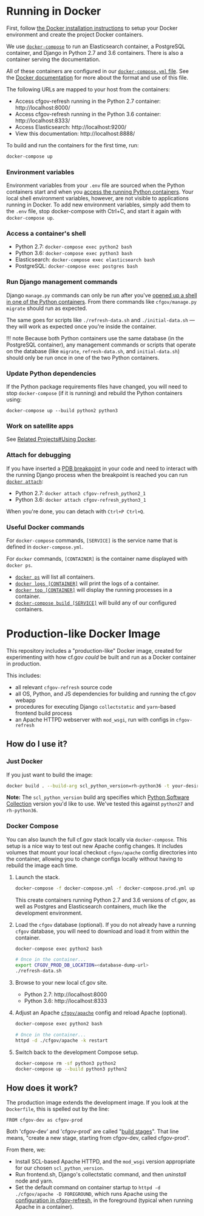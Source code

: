 # Running in Docker

First, follow
[the Docker installation instructions](../installation/#docker-based-installation)
to setup your Docker environment and create the project Docker containers.

We use [`docker-compose`](https://docs.docker.com/compose/reference/overview/)
to run an Elasticsearch container, a PostgreSQL container, 
and Django in Python 2.7 and 3.6 containers. 
There is also a container serving the documentation. 

All of these containers are configured in our 
[`docker-compose.yml` file](https://github.com/cfpb/cfgov-refresh/blob/master/docker-compose.yml). 
See the [Docker documentation](https://docs.docker.com/compose/compose-file/) 
for more about the format and use of this file.

The following URLs are mapped to your host from the containers:

- Access cfgov-refresh running in the Python 2.7 container: http://localhost:8000/
- Access cfgov-refresh running in the Python 3.6 container: http://localhost:8333/
- Access Elasticsearch: http://localhost:9200/
- View this documentation: http://localhost:8888/

To build and run the containers for the first time, run:

```bash
docker-compose up
```

### Environment variables

Environment variables from your `.env` file are sourced 
when the Python containers start
and when you [access the running Python containers](#access-the-containers-shell). 
Your local shell environment variables, however, 
are not visible to applications running in Docker.
To add new environment variables, simply add them to the `.env` file, 
stop docker-compose with Ctrl+C, 
and start it again with `docker-compose up`.

### Access a container's shell

- Python 2.7: `docker-compose exec python2 bash`
- Python 3.6: `docker-compose exec python3 bash`
- Elasticsearch: `docker-compose exec elasticsearch bash`
- PostgreSQL: `docker-compose exec postgres bash`

### Run Django management commands

Django `manage.py` commands can only be run after you've 
[opened up a shell in one of the Python containers](](#access-the-containers-shell)). 
From there commands like `cfgov/manage.py migrate` should run as expected.

The same goes for scripts like `./refresh-data.sh` and `./initial-data.sh` —
they will work as expected once you're inside the container.

!!! note
    Because both Python containers use the same database (in the PostgreSQL container), 
    any management commands or scripts that operate on the database
    (like `migrate`, `refresh-data.sh`, and `initial-data.sh`)
    should only be run once in one of the two Python containers.

### Update Python dependencies

If the Python package requirements files have changed, 
you will need to stop `docker-compose` (if it is running) 
and rebuild the Python containers using:

```
docker-compose up --build python2 python3
```

### Work on satellite apps

See [Related Projects#Using Docker](../related-projects/#using-docker).

### Attach for debugging

If you have inserted a [PDB breakpoint](https://docs.python.org/3/library/pdb.html) in your code 
and need to interact with the running Django process when the breakpoint is reached 
you can run [`docker attach`](https://docs.docker.com/engine/reference/commandline/attach/):

- Python 2.7: `docker attach cfgov-refresh_python2_1`
- Python 3.6: `docker attach cfgov-refresh_python3_1`

When you're done, you can detach with `Ctrl+P Ctrl+Q`.


### Useful Docker commands

For `docker-compose` commands, 
`[SERVICE]` is the service name that is defined in `docker-compose.yml`.

For `docker` commands, `[CONTAINER]` is the container name displayed with `docker ps`.

- [`docker ps`](https://docs.docker.com/engine/reference/commandline/ps/)
    will list all containers.
- [`docker logs [CONTAINER]`](https://docs.docker.com/engine/reference/commandline/logs/)
    will print the logs of a container.
- [`docker top [CONTAINER]`](https://docs.docker.com/engine/reference/commandline/top/)
    will display the running processes in a container.
- [`docker-compose build [SERVICE]`](https://docs.docker.com/compose/reference/build/)
    will build any of our configured containers.

# Production-like Docker Image

This repository includes a "production-like" Docker image, created for
experimenting with how cf.gov _could_ be built and run as a Docker
container in production.

This includes:

- all relevant `cfgov-refresh` source code
- all OS, Python, and JS dependencies for building and running the cf.gov webapp
- procedures for executing Django `collectstatic` and `yarn`-based frontend build process
- an Apache HTTPD webserver with `mod_wsgi`, run with configs in `cfgov-refresh`

## How do I use it?

### Just Docker

If you just want to build the image:

```bash
docker build . --build-arg scl_python_version=rh-python36 -t your-desired-image-name
```

**Note:** The `scl_python_version` build arg specifies which
[Python Software Collection](https://www.softwarecollections.org/en/scls/?search=python)
version you'd like to use. We've tested this against `python27` and `rh-python36`.

### Docker Compose

You can also launch the full cf.gov stack locally via `docker-compose`. This setup is
a nice way to test out new Apache config changes. It includes volumes that mount your
local checkout `cfgov/apache` config directories into the container, allowing you to
change configs locally without having to rebuild the image each time.

1. Launch the stack.

    ```bash
    docker-compose -f docker-compose.yml -f docker-compose.prod.yml up --build
    ```

    This create containers running Python 2.7 and 3.6 versions of cf.gov, as well as
    Postgres and Elasticsearch containers, much like the development environment.

1. Load the `cfgov` database (optional).  If you do not already have a running
    `cfgov` database, you will need to download and load it from within the container.

    ```bash
    docker-compose exec python2 bash

    # Once in the container...
    export CFGOV_PROD_DB_LOCATION=<database-dump-url>
    ./refresh-data.sh
    ```

1. Browse to your new local cf.gov site.

    - Python 2.7: http://localhost:8000
    - Python 3.6: http://localhost:8333


1. Adjust an Apache [`cfgov/apache`](https://github.com/cfpb/cfgov-refresh/tree/master/cfgov/apache)
   config and reload Apache (optional).

    ```bash
    docker-compose exec python2 bash

    # Once in the container...
    httpd -d ./cfgov/apache -k restart
    ```

1. Switch back to the development Compose setup.

    ```bash
    docker-compose rm -sf python3 python2
    docker-compose up --build python3 python2
    ```


## How does it work?

The production image extends the development image. If you look at the `Dockerfile`, this is spelled out by the line:

```
FROM cfgov-dev as cfgov-prod
```

Both 'cfgov-dev' and 'cfgov-prod' are called "[build stages](https://docs.docker.com/develop/develop-images/multistage-build/)". That line means, "create a new stage, starting from cfgov-dev, called cfgov-prod".

From there, we:

- Install SCL-based Apache HTTPD, and the `mod_wsgi` version appropriate for our chosen `scl_python_version`.
- Run frontend.sh, Django's collectstatic command, and then *uninstall* node and yarn.
- Set the default command on container startup to `httpd -d ./cfgov/apache -D FOREGROUND`, which runs Apache using
    the [configuration in cfgov-refresh](https://github.com/cfpb/cfgov-refresh/tree/master/cfgov/apache), in the
    foreground (typical when running Apache in a container).
